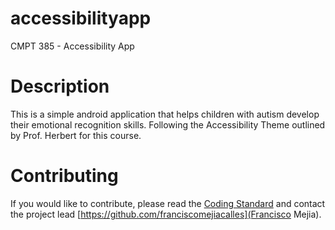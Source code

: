 # accessibilityapp
CMPT 385 - Accessibility App

# Description
This is a simple android application that helps children with autism develop their emotional recognition skills. Following the Accessibility Theme outlined by Prof. Herbert for this course.

# Contributing
If you would like to contribute, please read the [Coding Standard](CODING_STANDARD.md) and contact the project lead [https://github.com/franciscomejiacalles](Francisco Mejia).

<!-- # Project Team
Francisco
Lucy
Dave
Junjie
Jacobus
-->

<!-- Any other sections we intend to add ? -->
